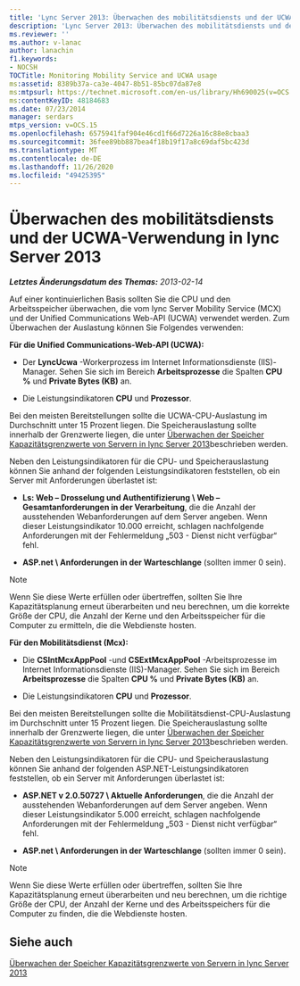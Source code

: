 ```yaml
---
title: 'Lync Server 2013: Überwachen des mobilitätsdiensts und der UCWA-Verwendung'
description: 'Lync Server 2013: Überwachen des mobilitätsdiensts und der UCWA-Verwendung.'
ms.reviewer: ''
ms.author: v-lanac
author: lanachin
f1.keywords:
- NOCSH
TOCTitle: Monitoring Mobility Service and UCWA usage
ms:assetid: 8389b37a-ca3e-4047-8b51-85bc07da87e8
ms:mtpsurl: https://technet.microsoft.com/en-us/library/Hh690025(v=OCS.15)
ms:contentKeyID: 48184683
ms.date: 07/23/2014
manager: serdars
mtps_version: v=OCS.15
ms.openlocfilehash: 6575941faf904e46cd1f66d7226a16c88e8cbaa3
ms.sourcegitcommit: 36fee89bb887bea4f18b19f17a8c69daf5bc423d
ms.translationtype: MT
ms.contentlocale: de-DE
ms.lasthandoff: 11/26/2020
ms.locfileid: "49425395"
---
```

# <a name="monitoring-mobility-service-and-ucwa-usage-in-lync-server-2013"></a>Überwachen des mobilitätsdiensts und der UCWA-Verwendung in lync Server 2013

<div data-xmlns="http://www.w3.org/1999/xhtml">

<div class="topic" data-xmlns="http://www.w3.org/1999/xhtml" data-msxsl="urn:schemas-microsoft-com:xslt" data-cs="https://msdn.microsoft.com/">

<div data-asp="https://msdn2.microsoft.com/asp">



</div>

<div id="mainSection">

<div id="mainBody">

<span> </span>

_**Letztes Änderungsdatum des Themas:** 2013-02-14_

Auf einer kontinuierlichen Basis sollten Sie die CPU und den Arbeitsspeicher überwachen, die vom lync Server Mobility Service (MCX) und der Unified Communications Web-API (UCWA) verwendet werden. Zum Überwachen der Auslastung können Sie Folgendes verwenden:

**Für die Unified Communications-Web-API (UCWA):**

  - Der **LyncUcwa** -Workerprozess im Internet Informationsdienste (IIS)-Manager. Sehen Sie sich im Bereich **Arbeitsprozesse** die Spalten **CPU %** und **Private Bytes (KB)** an.

  - Die Leistungsindikatoren **CPU** und **Prozessor**.

Bei den meisten Bereitstellungen sollte die UCWA-CPU-Auslastung im Durchschnitt unter 15 Prozent liegen. Die Speicherauslastung sollte innerhalb der Grenzwerte liegen, die unter [Überwachen der Speicher Kapazitätsgrenzwerte von Servern in lync Server 2013](lync-server-2013-monitoring-for-server-memory-capacity-limits.md)beschrieben werden.

Neben den Leistungsindikatoren für die CPU- und Speicherauslastung können Sie anhand der folgenden Leistungsindikatoren feststellen, ob ein Server mit Anforderungen überlastet ist:

  - **Ls: Web – Drosselung und Authentifizierung \\ Web – Gesamtanforderungen in der Verarbeitung**, die die Anzahl der ausstehenden Webanforderungen auf dem Server angeben. Wenn dieser Leistungsindikator 10.000 erreicht, schlagen nachfolgende Anforderungen mit der Fehlermeldung „503 - Dienst nicht verfügbar“ fehl.

  - **ASP.net \\ Anforderungen in der Warteschlange** (sollten immer 0 sein).

<div>


> [!NOTE]  
> Wenn Sie diese Werte erfüllen oder übertreffen, sollten Sie Ihre Kapazitätsplanung erneut überarbeiten und neu berechnen, um die korrekte Größe der CPU, die Anzahl der Kerne und den Arbeitsspeicher für die Computer zu ermitteln, die die Webdienste hosten.



</div>

**Für den Mobilitätsdienst (Mcx):**

  - Die **CSIntMcxAppPool** -und **CSExtMcxAppPool** -Arbeitsprozesse im Internet Informationsdienste (IIS)-Manager. Sehen Sie sich im Bereich **Arbeitsprozesse** die Spalten **CPU %** und **Private Bytes (KB)** an.

  - Die Leistungsindikatoren **CPU** und **Prozessor**.

Bei den meisten Bereitstellungen sollte die Mobilitätsdienst-CPU-Auslastung im Durchschnitt unter 15 Prozent liegen. Die Speicherauslastung sollte innerhalb der Grenzwerte liegen, die unter [Überwachen der Speicher Kapazitätsgrenzwerte von Servern in lync Server 2013](lync-server-2013-monitoring-for-server-memory-capacity-limits.md)beschrieben werden.

Neben den Leistungsindikatoren für die CPU- und Speicherauslastung können Sie anhand der folgenden ASP.NET-Leistungsindikatoren feststellen, ob ein Server mit Anforderungen überlastet ist:

  - **ASP.NET v 2.0.50727 \\ Aktuelle Anforderungen**, die die Anzahl der ausstehenden Webanforderungen auf dem Server angeben. Wenn dieser Leistungsindikator 5.000 erreicht, schlagen nachfolgende Anforderungen mit der Fehlermeldung „503 - Dienst nicht verfügbar“ fehl.

  - **ASP.net \\ Anforderungen in der Warteschlange** (sollten immer 0 sein).

<div>


> [!NOTE]  
> Wenn Sie diese Werte erfüllen oder übertreffen, sollten Sie Ihre Kapazitätsplanung erneut überarbeiten und neu berechnen, um die richtige Größe der CPU, der Anzahl der Kerne und des Arbeitsspeichers für die Computer zu finden, die die Webdienste hosten.



</div>

<div>

## <a name="see-also"></a>Siehe auch


[Überwachen der Speicher Kapazitätsgrenzwerte von Servern in lync Server 2013](lync-server-2013-monitoring-for-server-memory-capacity-limits.md)  
  

</div>

</div>

<span> </span>

</div>

</div>

</div>

